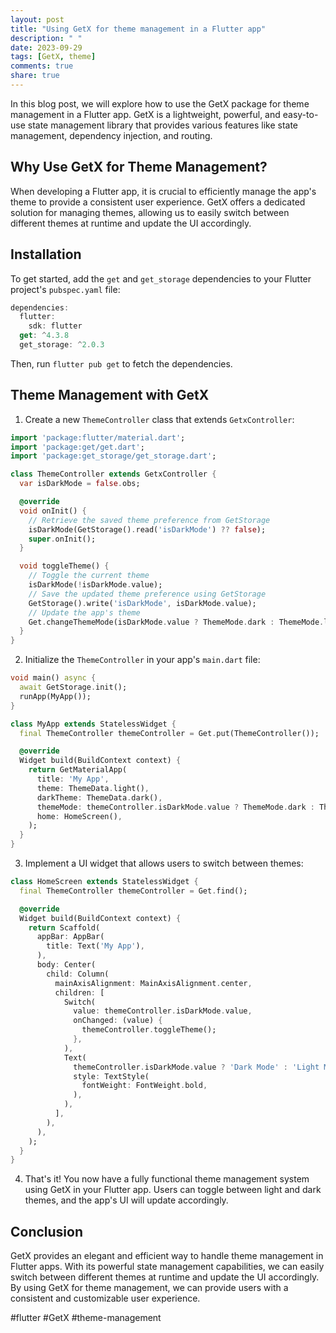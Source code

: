 ```yaml
---
layout: post
title: "Using GetX for theme management in a Flutter app"
description: " "
date: 2023-09-29
tags: [GetX, theme]
comments: true
share: true
---
```


In this blog post, we will explore how to use the GetX package for theme management in a Flutter app. GetX is a lightweight, powerful, and easy-to-use state management library that provides various features like state management, dependency injection, and routing.

## Why Use GetX for Theme Management?

When developing a Flutter app, it is crucial to efficiently manage the app's theme to provide a consistent user experience. GetX offers a dedicated solution for managing themes, allowing us to easily switch between different themes at runtime and update the UI accordingly.

## Installation

To get started, add the `get` and `get_storage` dependencies to your Flutter project's `pubspec.yaml` file:

```dart
dependencies:
  flutter:
    sdk: flutter
  get: ^4.3.8
  get_storage: ^2.0.3
```

Then, run `flutter pub get` to fetch the dependencies.

## Theme Management with GetX

1. Create a new `ThemeController` class that extends `GetxController`:

```dart
import 'package:flutter/material.dart';
import 'package:get/get.dart';
import 'package:get_storage/get_storage.dart';

class ThemeController extends GetxController {
  var isDarkMode = false.obs;

  @override
  void onInit() {
    // Retrieve the saved theme preference from GetStorage
    isDarkMode(GetStorage().read('isDarkMode') ?? false);
    super.onInit();
  }

  void toggleTheme() {
    // Toggle the current theme
    isDarkMode(!isDarkMode.value);
    // Save the updated theme preference using GetStorage
    GetStorage().write('isDarkMode', isDarkMode.value);
    // Update the app's theme
    Get.changeThemeMode(isDarkMode.value ? ThemeMode.dark : ThemeMode.light);
  }
}
```

2. Initialize the `ThemeController` in your app's `main.dart` file:

```dart
void main() async {
  await GetStorage.init();
  runApp(MyApp());
}

class MyApp extends StatelessWidget {
  final ThemeController themeController = Get.put(ThemeController());

  @override
  Widget build(BuildContext context) {
    return GetMaterialApp(
      title: 'My App',
      theme: ThemeData.light(),
      darkTheme: ThemeData.dark(),
      themeMode: themeController.isDarkMode.value ? ThemeMode.dark : ThemeMode.light,
      home: HomeScreen(),
    );
  }
}
```

3. Implement a UI widget that allows users to switch between themes:

```dart
class HomeScreen extends StatelessWidget {
  final ThemeController themeController = Get.find();

  @override
  Widget build(BuildContext context) {
    return Scaffold(
      appBar: AppBar(
        title: Text('My App'),
      ),
      body: Center(
        child: Column(
          mainAxisAlignment: MainAxisAlignment.center,
          children: [
            Switch(
              value: themeController.isDarkMode.value,
              onChanged: (value) {
                themeController.toggleTheme();
              },
            ),
            Text(
              themeController.isDarkMode.value ? 'Dark Mode' : 'Light Mode',
              style: TextStyle(
                fontWeight: FontWeight.bold,
              ),
            ),
          ],
        ),
      ),
    );
  }
}
```

4. That's it! You now have a fully functional theme management system using GetX in your Flutter app. Users can toggle between light and dark themes, and the app's UI will update accordingly.

## Conclusion

GetX provides an elegant and efficient way to handle theme management in Flutter apps. With its powerful state management capabilities, we can easily switch between different themes at runtime and update the UI accordingly. By using GetX for theme management, we can provide users with a consistent and customizable user experience.

#flutter #GetX #theme-management